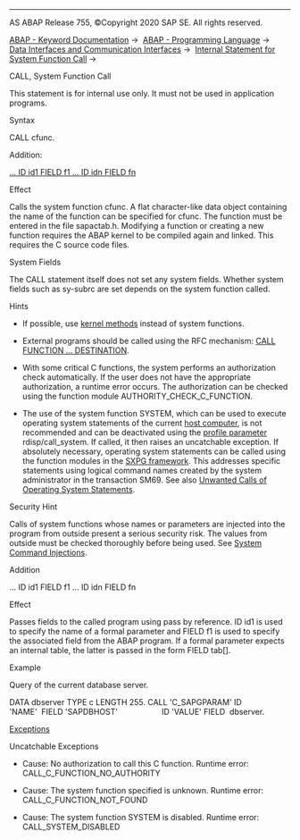   

* * *

AS ABAP Release 755, ©Copyright 2020 SAP SE. All rights reserved.

[ABAP - Keyword Documentation](javascript:call_link\('abenabap.htm'\)) →  [ABAP - Programming Language](javascript:call_link\('abenabap_reference.htm'\)) →  [Data Interfaces and Communication Interfaces](javascript:call_link\('abenabap_data_communication.htm'\)) →  [Internal Statement for System Function Call](javascript:call_link\('abendata_communication_internal.htm'\)) → 

CALL, System Function Call

This statement is for internal use only.
It must not be used in application programs.

Syntax

CALL cfunc.

Addition:

[... ID id1 FIELD f1 ... ID idn FIELD fn](#!ABAP_ONE_ADD@1@)

Effect

Calls the system function cfunc. A flat character-like data object containing the name of the function can be specified for cfunc. The function must be entered in the file sapactab.h. Modifying a function or creating a new function requires the ABAP kernel to be compiled again and linked. This requires the C source code files.

System Fields

The CALL statement itself does not set any system fields. Whether system fields such as sy-subrc are set depends on the system function called.

Hints

-   If possible, use [kernel methods](javascript:call_link\('abenkernel_methods.htm'\)) instead of system functions.

-   External programs should be called using the RFC mechanism: [CALL FUNCTION ... DESTINATION](javascript:call_link\('abapcall_function_destination.htm'\)).

-   With some critical C functions, the system performs an authorization check automatically. If the user does not have the appropriate authorization, a runtime error occurs. The authorization can be checked using the function module AUTHORITY\_CHECK\_C\_FUNCTION.

-   The use of the system function SYSTEM, which can be used to execute operating system statements of the current [host computer](javascript:call_link\('abenhost_computer_glosry.htm'\) "Glossary Entry"), is not recommended and can be deactivated using the [profile parameter](javascript:call_link\('abenprofile_parameter_glosry.htm'\) "Glossary Entry") rdisp/call\_system. If called, it then raises an uncatchable exception. If absolutely necessary, operating system statements can be called using the function modules in the [SXPG framework](javascript:call_link\('abenabap_system_commands_appl_sxpg.htm'\)). This addresses specific statements using logical command names created by the system administrator in the transaction SM69. See also [Unwanted Calls of Operating System Statements](javascript:call_link\('abenabap_system_commands_appl_depr.htm'\)).

Security Hint

Calls of system functions whose names or parameters are injected into the program from outside present a serious security risk. The values from outside must be checked thoroughly before being used. See [System Command Injections](javascript:call_link\('abensys_comm_injections_scrty.htm'\)).

Addition

... ID id1 FIELD f1 ... ID idn FIELD fn

Effect

Passes fields to the called program using pass by reference. ID id1 is used to specify the name of a formal parameter and FIELD f1 is used to specify the associated field from the ABAP program. If a formal parameter expects an internal table, the latter is passed in the form FIELD tab\[\].

Example

Query of the current database server.

DATA dbserver TYPE c LENGTH 255.
CALL 'C\_SAPGPARAM' ID 'NAME'  FIELD 'SAPDBHOST'
                   ID 'VALUE' FIELD  dbserver.

[Exceptions](javascript:call_link\('abenabap_language_exceptions.htm'\))

Uncatchable Exceptions

-   Cause: No authorization to call this C function.
    Runtime error: CALL\_C\_FUNCTION\_NO\_AUTHORITY

-   Cause: The system function specified is unknown.
    Runtime error: CALL\_C\_FUNCTION\_NOT\_FOUND

-   Cause: The system function SYSTEM is disabled.
    Runtime error: CALL\_SYSTEM\_DISABLED